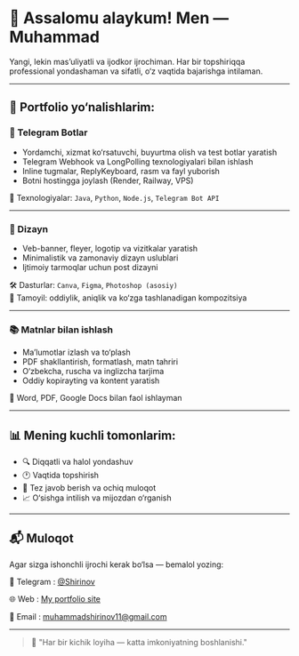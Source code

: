 # 👋 Assalomu alaykum! Men — Muhammad

Yangi, lekin mas’uliyatli va ijodkor ijrochiman. Har bir topshiriqqa professional yondashaman va sifatli, o‘z vaqtida bajarishga intilaman.

---

## 💼 Portfolio yo‘nalishlarim:

### 🤖 Telegram Botlar
- Yordamchi, xizmat ko‘rsatuvchi, buyurtma olish va test botlar yaratish
- Telegram Webhook va LongPolling texnologiyalari bilan ishlash
- Inline tugmalar, ReplyKeyboard, rasm va fayl yuborish
- Botni hostingga joylash (Render, Railway, VPS)

🧰 Texnologiyalar: `Java`, `Python`, `Node.js`, `Telegram Bot API`

---

### 🎨 Dizayn
- Veb-banner, fleyer, logotip va vizitkalar yaratish
- Minimalistik va zamonaviy dizayn uslublari
- Ijtimoiy tarmoqlar uchun post dizayni

🛠 Dasturlar: `Canva`, `Figma`, `Photoshop (asosiy)`  
🎯 Tamoyil: oddiylik, aniqlik va ko‘zga tashlanadigan kompozitsiya

---

### 📚 Matnlar bilan ishlash
- Ma’lumotlar izlash va to‘plash
- PDF shakllantirish, formatlash, matn tahriri
- O‘zbekcha, ruscha va inglizcha tarjima
- Oddiy kopirayting va kontent yaratish

📎 Word, PDF, Google Docs bilan faol ishlayman

---

## 📊 Mening kuchli tomonlarim:
- 🔍 Diqqatli va halol yondashuv
- 🕐 Vaqtida topshirish
- 📩 Tez javob berish va ochiq muloqot
- 📈 O‘sishga intilish va mijozdan o‘rganish

---

## 📬 Muloqot
Agar sizga ishonchli ijrochi kerak bo‘lsa — bemalol yozing:

📨 Telegram : [@Shirinov](https://t.me/Shirinov_m)

🌐 Web : [My portfolio site](https://shirinovportfolio.netlify.app)

📧 Email : muhammadshirinov11@gmail.com

---

> 🧠 "Har bir kichik loyiha — katta imkoniyatning boshlanishi."
